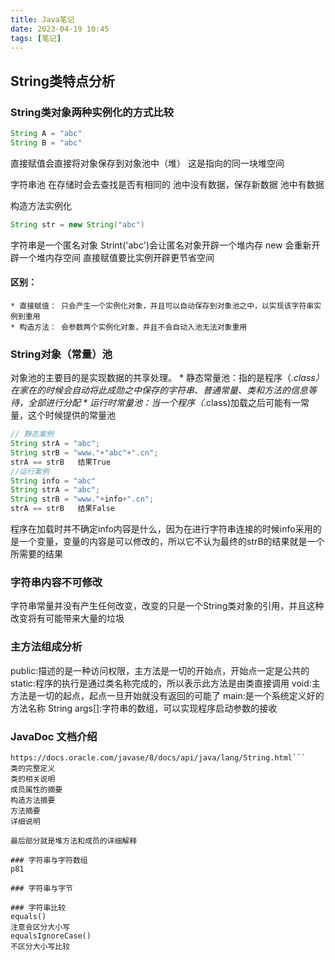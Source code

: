 ```yaml
---
title: Java笔记
date: 2023-04-19 10:45
tags: [笔记]
---
```

## String类特点分析
### String类对象两种实例化的方式比较
``` java
String A = "abc"
String B = "abc"
```
直接赋值会直接将对象保存到对象池中（堆）
这是指向的同一块堆空间

字符串池
在存储时会去查找是否有相同的
池中没有数据，保存新数据
池中有数据

构造方法实例化
``` java
String str = new String("abc")
```
字符串是一个匿名对象
Strint('abc')会让匿名对象开辟一个堆内存
new 会重新开辟一个堆内存空间
直接赋值要比实例开辟更节省空间

#### 区别：
    * 直接赋值： 只会产生一个实例化对象，并且可以自动保存到对象池之中，以实现该字符串实例到重用
    * 构造方法： 会参数两个实例化对象，并且不会自动入池无法对象重用

### String对象（常量）池
对象池的主要目的是实现数据的共享处理。
    * 静态常量池：指的是程序（*.class）在家在的时候会自动将此成勋之中保存的字符串、普通常量、类和方法的信息等待，全部进行分配
    * 运行时常量池：当一个程序（*.class)加载之后可能有一常量，这个时候提供的常量池
```Java
// 静态案例
String strA = "abc";
String strB = "www."+"abc"+".cn";
strA == strB   结果True
//运行案例
String info = "abc"
String strA = "abc";
String strB = "www."+info+".cn";
strA == strB   结果False
```
程序在加载时并不确定info内容是什么，因为在进行字符串连接的时候info采用的是一个变量，变量的内容是可以修改的，所以它不认为最终的strB的结果就是一个所需要的结果

### 字符串内容不可修改
字符串常量并没有产生任何改变，改变的只是一个String类对象的引用，并且这种改变将有可能带来大量的垃圾


### 主方法组成分析
public:描述的是一种访问权限，主方法是一切的开始点，开始点一定是公共的
static:程序的执行是通过类名称完成的，所以表示此方法是由类直接调用
void:主方法是一切的起点，起点一旦开始就没有返回的可能了
main:是一个系统定义好的方法名称
String args[]:字符串的数组，可以实现程序启动参数的接收

### JavaDoc 文档介绍
```
https://docs.oracle.com/javase/8/docs/api/java/lang/String.html```
类的完整定义
类的相关说明
成员属性的摘要
构造方法摘要
方法摘要
详细说明

最后部分就是堆方法和成员的详细解释

### 字符串与字符数组
p81

### 字符串与字节

### 字符串比较
equals()
注意会区分大小写
equalsIgnoreCase()
不区分大小写比较

